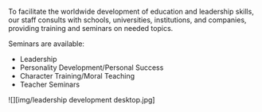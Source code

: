 To facilitate the worldwide development of education and leadership skills, our staff consults with schools, universities, institutions, and companies, providing training and seminars on needed topics.

Seminars are available:

- Leadership
- Personality Development/Personal Success
- Character Training/Moral Teaching
- Teacher Seminars


![][img/leadership development desktop.jpg]

